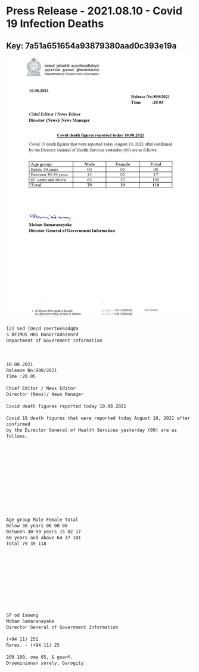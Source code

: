 # Press Release  - 2021.08.10 - Covid 19 Infection Deaths 
Key: 7a51a651654a93879380aad0c393e19a 
![img](img/7a51a651654a93879380aad0c393e19a.jpg)
---
```
[22 Sed [Oecd ceertoeSadqQa
S DFIMUS HHS Honorradasenrd
Department of Government information

 

10.08.2021
Release No:800/2021
Time :20.05

Chief Editor / News Editor
Director (News)/ News Manager

Covid death figures reported today 10.08.2021

Covid 19 death figures that were reported today August 10, 2021 after confirmed
by the Director General of Health Services yesterday (09) are as follows.

 

 

 

 

 

 

Age group Male Female Total
Below 30 years 00 00 00
Between 30-59 years 15 02 17
60 years and above 64 37 101
Total 79 39 118

 

 

 

 

 

SP od Ianwng
Mohan Samaranayake
Director General of Government Information

(+94 11) 251
Rares. - (+94 11) 25

209 100, ome 05, & goan®.
Dryeoinionan sorely, Garogity

      

```

